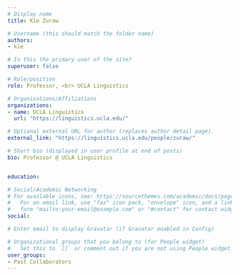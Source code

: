```yaml
---
# Display name
title: Kie Zuraw

# Username (this should match the folder name)
authors:
- kie

# Is this the primary user of the site?
superuser: false

# Role/position
role: Professor, <br> UCLA Linguistics

# Organizations/Affiliations
organizations:
- name: UCLA Linguistics
  url: "https://linguistics.ucla.edu/"

# Optional external URL for author (replaces author detail page).
external_link: "https://linguistics.ucla.edu/people/zuraw/"

# Short bio (displayed in user profile at end of posts)
bio: Professor @ UCLA Linguistics


education:

# Social/Academic Networking
# For available icons, see: https://sourcethemes.com/academic/docs/page-builder/#icons
#   For an email link, use "fas" icon pack, "envelope" icon, and a link in the
#   form "mailto:your-email@example.com" or "#contact" for contact widget.
social:

# Enter email to display Gravatar (if Gravatar enabled in Config)

# Organizational groups that you belong to (for People widget)
#   Set this to `[]` or comment out if you are not using People widget.
user_groups:
- Past Collaborators
---
```


